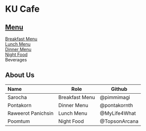 # KU Cafe

## [Menu](Menu.md)
[Breakfast Menu](Menu.md#-breakfast-menu)   
[Lunch Menu](Menu.md#-lunch-menu)    
[Dinner Menu](Menu.md#-dinner-menu)   
[Night Food](./Menu.md#Night-Food)  
Beverages  

## About Us
| Name      | Role      | Github          |
|:----------|-----------|-----------------|
| Sarocha | Breakfast Menu | @pimmimagi|
| Pontakorn       | Dinner Menu       | @pontakornth      |
| Raweerot Panichsin | Lunch Menu | @MyLife4What |
| Poomtum   | Night Food| @TopsonArcana   |
